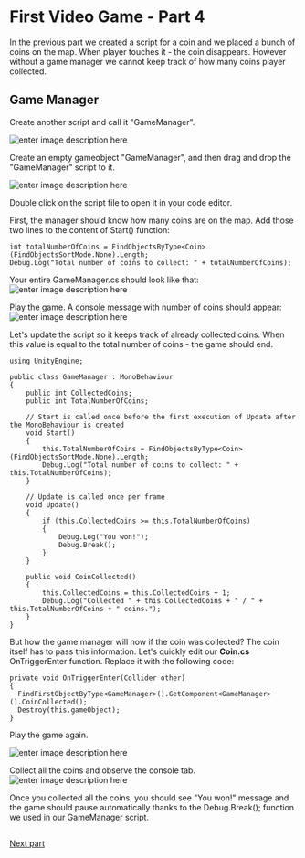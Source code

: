 # First Video Game - Part 4

In the previous part we created a script for a coin and we placed a bunch of coins on the map. When player touches it - the coin disappears. However without a game manager we cannot keep track of how many coins player collected.

## Game Manager
Create another script and call it "GameManager".

![enter image description here](https://i.imgur.com/duQMuat.png)

Create an empty gameobject "GameManager", and then drag and drop the "GameManager" script to it.

![enter image description here](https://i.imgur.com/qcBQUDg.gif)

Double click on the script file to open it in your code editor.

First, the manager should know how many coins are on the map. Add those two lines to the content of Start() function:

    int totalNumberOfCoins = FindObjectsByType<Coin>(FindObjectsSortMode.None).Length;  
	Debug.Log("Total number of coins to collect: " + totalNumberOfCoins);

Your entire GameManager.cs should look like that:
![enter image description here](https://i.imgur.com/540yNy7.png)

Play the game. A console message with number of coins should appear:
![enter image description here](https://i.imgur.com/gUQcdLB.png)

Let's update the script so it keeps track of already collected coins. When this value is equal to the total number of coins - the game should end.

    using UnityEngine;

	public class GameManager : MonoBehaviour
	{
	    public int CollectedCoins;
	    public int TotalNumberOfCoins;
	    
	    // Start is called once before the first execution of Update after the MonoBehaviour is created
	    void Start()
	    {
	        this.TotalNumberOfCoins = FindObjectsByType<Coin>(FindObjectsSortMode.None).Length;
	        Debug.Log("Total number of coins to collect: " + this.TotalNumberOfCoins);
	    }

	    // Update is called once per frame
	    void Update()
	    {
	        if (this.CollectedCoins >= this.TotalNumberOfCoins)
	        {
	            Debug.Log("You won!");
	            Debug.Break();
	        }
	    }

	    public void CoinCollected()
	    {
	        this.CollectedCoins = this.CollectedCoins + 1;
	        Debug.Log("Collected " + this.CollectedCoins + " / " + this.TotalNumberOfCoins + " coins.");
	    }
	}

But how the game manager will now if the coin was collected? The coin itself has to pass this information.
Let's quickly edit our **Coin.cs** OnTriggerEnter function. Replace it with the following code:

    private void OnTriggerEnter(Collider other)  
	{  
	  FindFirstObjectByType<GameManager>().GetComponent<GameManager>().CoinCollected();  
	  Destroy(this.gameObject);  
	}



Play the game again.

![enter image description here](https://i.imgur.com/MDdtHw6.png)

Collect all the coins and observe the console tab.
![enter image description here](https://i.imgur.com/huS1DWn.png)

Once you collected all the coins, you should see "You won!" message and the game should pause automatically thanks to the Debug.Break(); function we used in our GameManager script.

##
[Next part](https://github.com/mobaradev/unity-basics-to-vr-tutorial/blob/main/chapter2/part5.md)